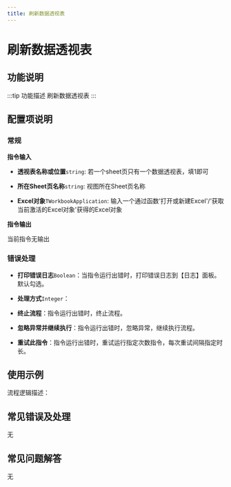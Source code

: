 ```yaml
---
title: 刷新数据透视表
---
```


# 刷新数据透视表

## 功能说明

:::tip 功能描述
刷新数据透视表
:::

## 配置项说明

### 常规

**指令输入**

- **透视表名称或位置**`string`: 若一个sheet页只有一个数据透视表，填1即可

- **所在Sheet页名称**`string`: 视图所在Sheet页名称

- **Excel对象**`TWorkbookApplication`: 输入一个通过函数'打开或新建Excel'/'获取当前激活的Excel对象'获得的Excel对象


**指令输出**

当前指令无输出

### 错误处理

- **打印错误日志**`Boolean`：当指令运行出错时，打印错误日志到【日志】面板。默认勾选。

- **处理方式**`Integer`：

 - **终止流程**：指令运行出错时，终止流程。

 - **忽略异常并继续执行**：指令运行出错时，忽略异常，继续执行流程。

 - **重试此指令**：指令运行出错时，重试运行指定次数指令，每次重试间隔指定时长。

## 使用示例

流程逻辑描述：

## 常见错误及处理

无

## 常见问题解答

无

